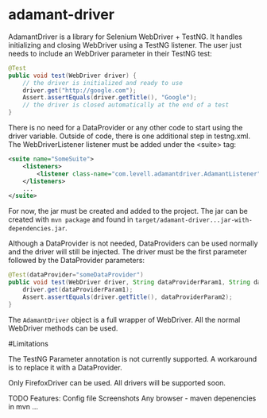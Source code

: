 # adamant-driver

AdamantDriver is a library for Selenium WebDriver + TestNG. It handles initializing and closing WebDriver using a TestNG listener. The user just needs to include an WebDriver parameter in their TestNG test:

```JAVA
@Test
public void test(WebDriver driver) {
    // the driver is initialized and ready to use
    driver.get("http://google.com");
    Assert.assertEquals(driver.getTitle(), "Google");
    // the driver is closed automatically at the end of a test
}
```

There is no need for a DataProvider or any other code to start using the driver variable. Outside of code, there is one additional step in testng.xml. The WebDriverListener listener must be added under the &lt;suite&gt; tag:

```XML
<suite name="SomeSuite">
	<listeners>
		<listener class-name="com.levell.adamantdriver.AdamantListener" />
	</listeners>
	...
</suite>
```

For now, the jar must be created and added to the project. The jar can be created with ```mvn package``` and found in ```target/adamant-driver...jar-with-dependencies.jar```.

Although a DataProvider is not needed, DataProviders can be used normally and the driver will still be injected. The driver must be the first parameter followed by the DataProvider parameters:

```JAVA
@Test(dataProvider="someDataProvider")
public void test(WebDriver driver, String dataProviderParam1, String dataProviderParam2) {
    driver.get(dataProviderParam1);
    Assert.assertEquals(driver.getTitle(), dataProviderParam2);
}
```

The ```AdamantDriver``` object is a full wrapper of WebDriver. All the normal WebDriver methods can be used.

#Limitations

The TestNG Parameter annotation is not currently supported. A workaround is to replace it with a DataProvider.

Only FirefoxDriver can be used. All drivers will be supported soon.


TODO Features:
Config file
Screenshots
Any browser - maven depenencies in mvn
...
